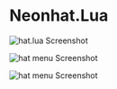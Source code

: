 # Neonhat.Lua
![hat.lua Screenshot](https://i.imgur.com/KIskjJr.png) 

![hat menu Screenshot](https://i.imgur.com/kidDVkO.png)

![hat menu Screenshot](https://i.imgur.com/DeiE3hS.png)
